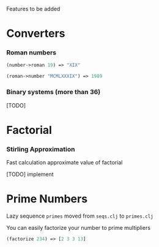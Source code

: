 Features to be added

# Converters

### Roman numbers

``` clojure
(number->roman 19) => "XIX"
```

``` clojure
(roman->number "MCMLXXXIX") => 1989
```

### Binary systems (more than 36)

[TODO]

# Factorial

### Stirling Approximation

Fast calculation approximate value of factorial

[TODO] implement

# Prime Numbers

Lazy sequence `primes` moved from `seqs.clj` to `primes.clj`

You can easily factorize your number to prime multipliers

``` clojure
(factorize 234) => [2 3 3 13]
```
